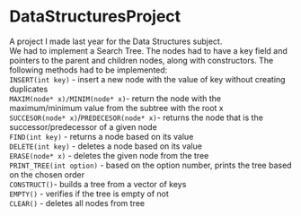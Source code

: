 # DataStructuresProject

A project I made last year for the Data Structures subject. <br />
We had to implement a Search Tree. The nodes had to have a key field and pointers to the parent and children nodes, along with constructors. The following methods had to be implemented: <br />
`INSERT(int key)` - insert a new node with the value of key without creating duplicates <br />
`MAXIM(node* x)/MINIM(node* x)`- return the node with the maximum/minimum value from the subtree with the root x <br />
`SUCCESOR(node* x)`/`PREDECESOR(node* x)`- returns the node that is the successor/predecessor of a given node <br />
`FIND(int key)` - returns a node based on its value <br />
`DELETE(int key)` - deletes a node based on its value <br />
`ERASE(node* x)` - deletes the given node from the tree <br />
`PRINT_TREE(int option)` - based on the option number, prints the tree based on the chosen order <br />
`CONSTRUCT()`- builds a tree from a vector of keys <br />
`EMPTY()` - verifies if the tree is empty of not <br />
`CLEAR()` - deletes all nodes from tree <br />
